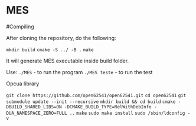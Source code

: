 # MES

#Compiling

After cloning the repository, do the following:

```mkdir build```
```cmake -S ../ -B .```
```make```

It will generate MES executable inside build folder.

Use:
```./MES``` - to run the program
```./MES teste``` - to run the test

Opcua library

```git clone https://github.com/open62541/open62541.git```
```cd open62541```
```git submodule update --init --recursive```
```mkdir build && cd build```
```cmake -DBUILD_SHARED_LIBS=ON -DCMAKE_BUILD_TYPE=RelWithDebInfo -DUA_NAMESPACE_ZERO=FULL ..```
```make```
```sudo make install```
```sudo /sbin/ldconfig -v```
